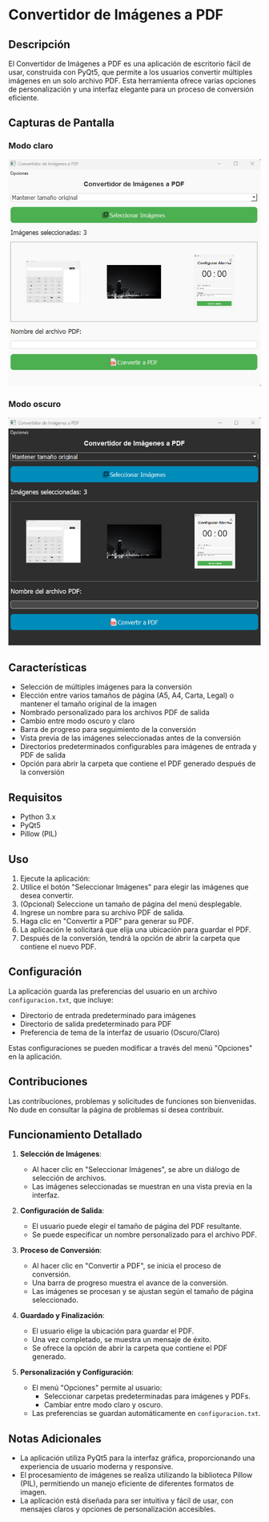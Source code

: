 # Convertidor de Imágenes a PDF

## Descripción

El Convertidor de Imágenes a PDF es una aplicación de escritorio fácil de usar, construida con PyQt5, que permite a los usuarios convertir múltiples imágenes en un solo archivo PDF. Esta herramienta ofrece varias opciones de personalización y una interfaz elegante para un proceso de conversión eficiente.

## Capturas de Pantalla

### Modo claro
![Captura de pantalla de la calculadora en modo claro](https://github.com/VictorNivelo/Imagen_A_Pdf/blob/main/Imagenes/ModoClaro.png)

### Modo oscuro
![Captura de pantalla de la calculadora en modo oscuro](https://github.com/VictorNivelo/Imagen_A_Pdf/blob/main/Imagenes/ModoOscuro.png)



## Características

- Selección de múltiples imágenes para la conversión
- Elección entre varios tamaños de página (A5, A4, Carta, Legal) o mantener el tamaño original de la imagen
- Nombrado personalizado para los archivos PDF de salida
- Cambio entre modo oscuro y claro
- Barra de progreso para seguimiento de la conversión
- Vista previa de las imágenes seleccionadas antes de la conversión
- Directorios predeterminados configurables para imágenes de entrada y PDF de salida
- Opción para abrir la carpeta que contiene el PDF generado después de la conversión

## Requisitos

- Python 3.x
- PyQt5
- Pillow (PIL)

## Uso

1. Ejecute la aplicación:
2. Utilice el botón "Seleccionar Imágenes" para elegir las imágenes que desea convertir.
3. (Opcional) Seleccione un tamaño de página del menú desplegable.
4. Ingrese un nombre para su archivo PDF de salida.
5. Haga clic en "Convertir a PDF" para generar su PDF.
6. La aplicación le solicitará que elija una ubicación para guardar el PDF.
7. Después de la conversión, tendrá la opción de abrir la carpeta que contiene el nuevo PDF.

## Configuración

La aplicación guarda las preferencias del usuario en un archivo `configuracion.txt`, que incluye:
- Directorio de entrada predeterminado para imágenes
- Directorio de salida predeterminado para PDF
- Preferencia de tema de la interfaz de usuario (Oscuro/Claro)

Estas configuraciones se pueden modificar a través del menú "Opciones" en la aplicación.

## Contribuciones

Las contribuciones, problemas y solicitudes de funciones son bienvenidas. No dude en consultar la página de problemas si desea contribuir.

## Funcionamiento Detallado

1. **Selección de Imágenes**: 
   - Al hacer clic en "Seleccionar Imágenes", se abre un diálogo de selección de archivos.
   - Las imágenes seleccionadas se muestran en una vista previa en la interfaz.

2. **Configuración de Salida**:
   - El usuario puede elegir el tamaño de página del PDF resultante.
   - Se puede especificar un nombre personalizado para el archivo PDF.

3. **Proceso de Conversión**:
   - Al hacer clic en "Convertir a PDF", se inicia el proceso de conversión.
   - Una barra de progreso muestra el avance de la conversión.
   - Las imágenes se procesan y se ajustan según el tamaño de página seleccionado.

4. **Guardado y Finalización**:
   - El usuario elige la ubicación para guardar el PDF.
   - Una vez completado, se muestra un mensaje de éxito.
   - Se ofrece la opción de abrir la carpeta que contiene el PDF generado.

5. **Personalización y Configuración**:
   - El menú "Opciones" permite al usuario:
     - Seleccionar carpetas predeterminadas para imágenes y PDFs.
     - Cambiar entre modo claro y oscuro.
   - Las preferencias se guardan automáticamente en `configuracion.txt`.

## Notas Adicionales

- La aplicación utiliza PyQt5 para la interfaz gráfica, proporcionando una experiencia de usuario moderna y responsive.
- El procesamiento de imágenes se realiza utilizando la biblioteca Pillow (PIL), permitiendo un manejo eficiente de diferentes formatos de imagen.
- La aplicación está diseñada para ser intuitiva y fácil de usar, con mensajes claros y opciones de personalización accesibles.